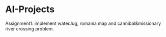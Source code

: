 # AI-Projects

Assignment1: implement waterJug, romania map and cannibal&missionary river crossing problem. 
